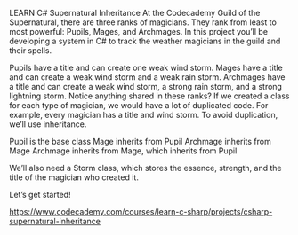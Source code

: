 LEARN C#
Supernatural Inheritance
At the Codecademy Guild of the Supernatural, there are three ranks of magicians. They rank from least to most powerful: Pupils, Mages, and Archmages. In this project you’ll be developing a system in C# to track the weather magicians in the guild and their spells.

Pupils have a title and can create one weak wind storm.
Mages have a title and can create a weak wind storm and a weak rain storm.
Archmages have a title and can create a weak wind storm, a strong rain storm, and a strong lightning storm.
Notice anything shared in these ranks? If we created a class for each type of magician, we would have a lot of duplicated code. For example, every magician has a title and wind storm. To avoid duplication, we’ll use inheritance.

Pupil is the base class
Mage inherits from Pupil
Archmage inherits from Mage
Archmage inherits from Mage, which inherits from Pupil

We’ll also need a Storm class, which stores the essence, strength, and the title of the magician who created it.

Let’s get started!

https://www.codecademy.com/courses/learn-c-sharp/projects/csharp-supernatural-inheritance
